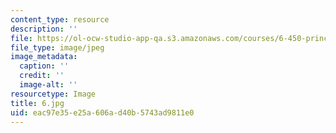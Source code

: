 ```yaml
---
content_type: resource
description: ''
file: https://ol-ocw-studio-app-qa.s3.amazonaws.com/courses/6-450-principles-of-digital-communications-i-fall-2006/eac97e35e25a606ad40b5743ad9811e0_6.jpg
file_type: image/jpeg
image_metadata:
  caption: ''
  credit: ''
  image-alt: ''
resourcetype: Image
title: 6.jpg
uid: eac97e35-e25a-606a-d40b-5743ad9811e0
---
```


